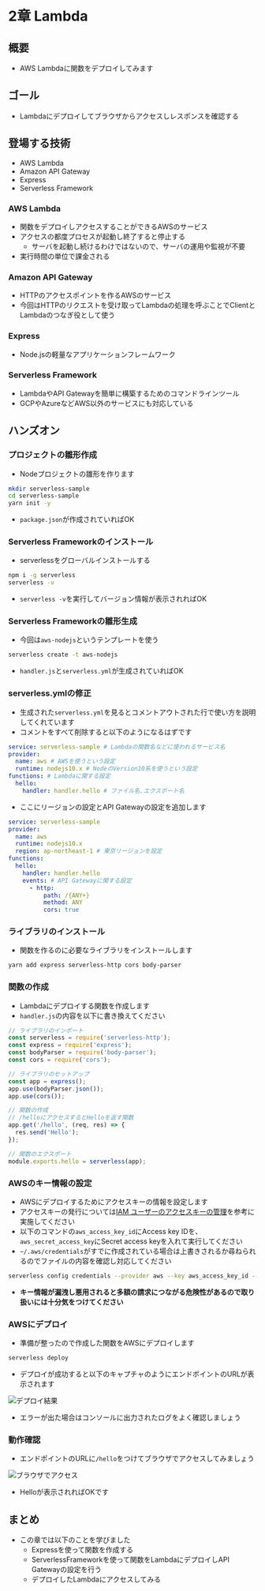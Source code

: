# 2章 Lambda

## 概要

- AWS Lambdaに関数をデプロイしてみます

## ゴール

- Lambdaにデプロイしてブラウザからアクセスしレスポンスを確認する

## 登場する技術

- AWS Lambda
- Amazon API Gateway
- Express
- Serverless Framework

### AWS Lambda

- 関数をデプロイしアクセスすることができるAWSのサービス
- アクセスの都度プロセスが起動し終了すると停止する
    - サーバを起動し続けるわけではないので、サーバの運用や監視が不要
- 実行時間の単位で課金される

### Amazon API Gateway

- HTTPのアクセスポイントを作るAWSのサービス
- 今回はHTTPのリクエストを受け取ってLambdaの処理を呼ぶことでClientとLambdaのつなぎ役として使う

### Express

- Node.jsの軽量なアプリケーションフレームワーク

### Serverless Framework

- LambdaやAPI Gatewayを簡単に構築するためのコマンドラインツール
- GCPやAzureなどAWS以外のサービスにも対応している

## ハンズオン

### プロジェクトの雛形作成

- Nodeプロジェクトの雛形を作ります

```bash
mkdir serverless-sample
cd serverless-sample
yarn init -y
```

- `package.json`が作成されていればOK

### Serverless Frameworkのインストール

- serverlessをグローバルインストールする

```bash
npm i -g serverless
serverless -v
```

- `serverless -v`を実行してバージョン情報が表示されればOK

### Serverless Frameworkの雛形生成

- 今回は`aws-nodejs`というテンプレートを使う

```bash
serverless create -t aws-nodejs
```

- `handler.js`と`serverless.yml`が生成されていればOK

### serverless.ymlの修正

- 生成された`serverless.yml`を見るとコメントアウトされた行で使い方を説明してくれています
- コメントをすべて削除すると以下のようになるはずです

```yml
service: serverless-sample # Lambdaの関数名などに使われるサービス名
provider:
  name: aws # AWSを使うという設定
  runtime: nodejs10.x # NodeのVersion10系を使うという設定
functions: # Lambdaに関する設定
  hello:
    handler: handler.hello # ファイル名.エクスポート名
```

- ここにリージョンの設定とAPI Gatewayの設定を追加します

```yml
service: serverless-sample
provider:
  name: aws
  runtime: nodejs10.x
  region: ap-northeast-1 # 東京リージョンを設定
functions:
  hello:
    handler: handler.hello
    events: # API Gatewayに関する設定
      - http:
          path: /{ANY+}
          method: ANY
          cors: true
```

### ライブラリのインストール

- 関数を作るのに必要なライブラリをインストールします

```bash
yarn add express serverless-http cors body-parser
```

### 関数の作成

- Lambdaにデプロイする関数を作成します
- `handler.js`の内容を以下に書き換えてください

```js
// ライブラリのインポート
const serverless = require('serverless-http');
const express = require('express');
const bodyParser = require('body-parser');
const cors = require('cors');

// ライブラリのセットアップ
const app = express();
app.use(bodyParser.json());
app.use(cors());

// 関数の作成
// /helloにアクセスするとHelloを返す関数
app.get('/hello', (req, res) => {
  res.send('Hello');
});

// 関数のエクスポート
module.exports.hello = serverless(app);
```

### AWSのキー情報の設定

- AWSにデプロイするためにアクセスキーの情報を設定します
- アクセスキーの発行については[IAM ユーザーのアクセスキーの管理](https://docs.aws.amazon.com/ja_jp/IAM/latest/UserGuide/id_credentials_access-keys.html#Using_CreateAccessKey)を参考に実施してください
- 以下のコマンドの`aws_access_key_id`にAccess key IDを、`aws_secret_access_key`にSecret access keyを入れて実行してください
- `~/.aws/credentials`がすでに作成されている場合は上書きされるか尋ねられるのでファイルの内容を確認し対応してください

```bash
serverless config credentials --provider aws --key aws_access_key_id --secret aws_secret_access_key
```

- **キー情報が漏洩し悪用されると多額の請求につながる危険性があるので取り扱いには十分気をつけてください**

### AWSにデプロイ

- 準備が整ったので作成した関数をAWSにデプロイします

```bash
serverless deploy
```

- デプロイが成功すると以下のキャプチャのようにエンドポイントのURLが表示されます

![デプロイ結果](/images/2-1.png)

- エラーが出た場合はコンソールに出力されたログをよく確認しましょう

### 動作確認

- エンドポイントのURLに`/hello`をつけてブラウザでアクセスしてみましょう

![ブラウザでアクセス](/images/2-2.png)

- Helloが表示されればOKです

## まとめ

- この章では以下のことを学びました
    - Expressを使って関数を作成する
    - ServerlessFrameworkを使って関数をLambdaにデプロイしAPI Gatewayの設定を行う
    - デプロイしたLambdaにアクセスしてみる

